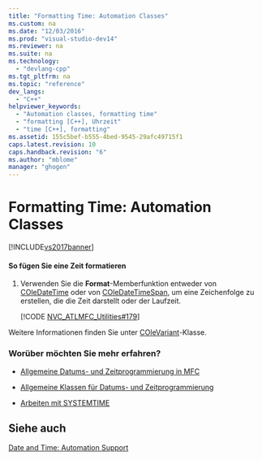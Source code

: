 ```yaml
---
title: "Formatting Time: Automation Classes"
ms.custom: na
ms.date: "12/03/2016"
ms.prod: "visual-studio-dev14"
ms.reviewer: na
ms.suite: na
ms.technology: 
  - "devlang-cpp"
ms.tgt_pltfrm: na
ms.topic: "reference"
dev_langs: 
  - "C++"
helpviewer_keywords: 
  - "Automation classes, formatting time"
  - "formatting [C++], Uhrzeit"
  - "time [C++], formatting"
ms.assetid: 155c5bef-b555-4bed-9545-29afc49715f1
caps.latest.revision: 10
caps.handback.revision: "6"
ms.author: "mblome"
manager: "ghogen"
---
```

# Formatting Time: Automation Classes
[!INCLUDE[vs2017banner](../assembler/inline/includes/vs2017banner.md)]

#### So fügen Sie eine Zeit formatieren  
  
1.  Verwenden Sie die **Format**\-Memberfunktion entweder von [COleDateTime](../atl-mfc-shared/reference/coledatetime-class.md) oder von [COleDateTimeSpan](../atl-mfc-shared/reference/coledatetimespan-class.md), um eine Zeichenfolge zu erstellen, die die Zeit darstellt oder der Laufzeit.  
  
     [!CODE [NVC_ATLMFC_Utilities#179](../CodeSnippet/VS_Snippets_Cpp/NVC_ATLMFC_Utilities#179)]  
  
 Weitere Informationen finden Sie unter [COleVariant](../mfc/reference/colevariant-class.md)\-Klasse.  
  
### Worüber möchten Sie mehr erfahren?  
  
-   [Allgemeine Datums\- und Zeitprogrammierung in MFC](../atl-mfc-shared/date-and-time.md)  
  
-   [Allgemeine Klassen für Datums\- und Zeitprogrammierung](../atl-mfc-shared/date-and-time-general-purpose-classes.md)  
  
-   [Arbeiten mit SYSTEMTIME](../atl-mfc-shared/date-and-time-systemtime-support.md)  
  
## Siehe auch  
 [Date and Time: Automation Support](../atl-mfc-shared/date-and-time-automation-support.md)